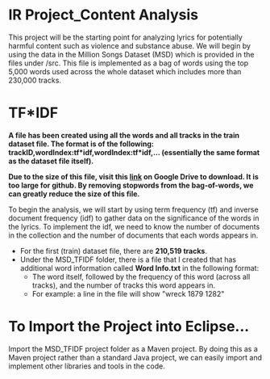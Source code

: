 # IR Project_Content Analysis
This project will be the starting point for analyzing lyrics for potentially harmful content such as violence and substance abuse. We will begin by using the data in the Million Songs Dataset (MSD) which is provided in the files under /src. This file is implemented as a bag of words using the top 5,000 words used across the whole dataset which includes more than 230,000 tracks. 

# TF*IDF
<b>A file has been created using all the words and all tracks in the train dataset file. The format is of the following: trackID,wordIndex:tf\*idf,wordIndex:tf\*idf,... (essentially the same format as the dataset file itself).
  
  Due to the size of this file, visit this <a href="https://drive.google.com/file/d/1H3liP8iQI3SyuacBWzBOgMIsABEAR8cO/view?usp=sharing">link</a> on Google Drive to download. It is too large for github. By removing stopwords from the bag-of-words, we can greatly reduce the size of this file.</b>
  
To begin the analysis, we will start by using term frequency (tf) and inverse document frequency (idf) to gather data on the significance of the words in the lyrics. To implement the idf, we need to know the number of documents in the collection and the number of documents that each words appears in. 
  - For the first (train) dataset file, there are <b>210,519 tracks</b>.
  - Under the MSD_TFIDF folder, there is a file that I created that has additional word information called <b>Word Info.txt</b> in the following format:
    - The word itself, followed by the frequency of this word (across all tracks), and the number of tracks this word appears in.
    - For example: a line in the file will show "wreck 1879 1282"

# To Import the Project into Eclipse...
Import the MSD_TFIDF project folder as a Maven project. By doing this as a Maven project rather than a standard Java project, we can easily import and implement other libraries and tools in the code. 

